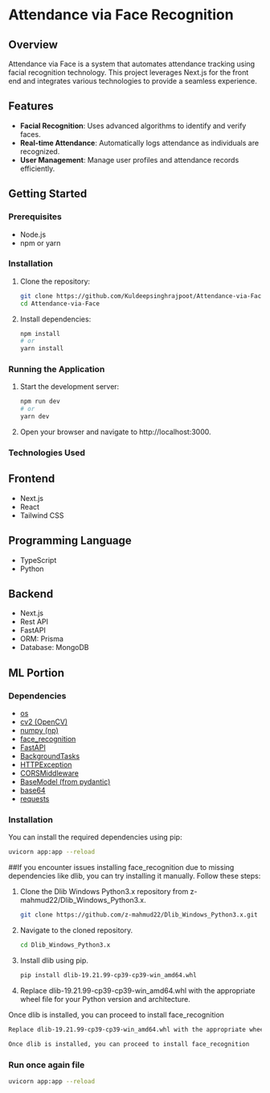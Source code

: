 # Attendance via Face Recognition

## Overview

Attendance via Face is a system that automates attendance tracking using facial recognition technology. This project leverages Next.js for the front end and integrates various technologies to provide a seamless experience.

## Features

- **Facial Recognition**: Uses advanced algorithms to identify and verify faces.
- **Real-time Attendance**: Automatically logs attendance as individuals are recognized.
- **User Management**: Manage user profiles and attendance records efficiently.

## Getting Started

### Prerequisites

- Node.js
- npm or yarn

### Installation

1. Clone the repository:
   ```bash
   git clone https://github.com/Kuldeepsinghrajpoot/Attendance-via-Face.git
   cd Attendance-via-Face
   ```
2. Install dependencies:
   ```bash
   npm install
   # or
   yarn install
   ```
### Running the Application

1. Start the development server:
   ``` bash
   npm run dev
   # or
   yarn dev

2. Open your browser and navigate to http://localhost:3000.


### Technologies Used


## Frontend
- Next.js
- React
- Tailwind CSS

## Programming Language
- TypeScript
- Python

## Backend
- Next.js
- Rest API
- FastAPI
- ORM: Prisma
- Database: MongoDB

## ML Portion

### Dependencies
- [os](https://docs.python.org/3/library/os.html)
- [cv2 (OpenCV)](https://pypi.org/project/opencv-python/)
- [numpy (np)](https://numpy.org/)
- [face_recognition](https://pypi.org/project/face-recognition/)
- [FastAPI](https://fastapi.tiangolo.com/)
- [BackgroundTasks](https://fastapi.tiangolo.com/tutorial/background-tasks/)
- [HTTPException](https://fastapi.tiangolo.com/tutorial/handling-errors/)
- [CORSMiddleware](https://fastapi.tiangolo.com/tutorial/cors/)
- [BaseModel (from pydantic)](https://pydantic-docs.helpmanual.io/)
- [base64](https://docs.python.org/3/library/base64.html)
- [requests](https://docs.python-requests.org/en/latest/)

### Installation
You can install the required dependencies using pip:

```bash
uvicorn app:app --reload
```


##If you encounter issues installing face_recognition due to missing dependencies like dlib, you can try installing it manually. Follow these steps:
1. Clone the Dlib Windows Python3.x repository from z-mahmud22/Dlib_Windows_Python3.x.
   ```bash
   git clone https://github.com/z-mahmud22/Dlib_Windows_Python3.x.git
   ```
2. Navigate to the cloned repository.
   ```bash
   cd Dlib_Windows_Python3.x
   ```
3. Install dlib using pip.
   ```bash
   pip install dlib-19.21.99-cp39-cp39-win_amd64.whl
   ```
4. Replace dlib-19.21.99-cp39-cp39-win_amd64.whl with the appropriate wheel file for your Python version and architecture.

Once dlib is installed, you can proceed to install face_recognition
  ```bash
  Replace dlib-19.21.99-cp39-cp39-win_amd64.whl with the appropriate wheel file for your Python version and architecture.

Once dlib is installed, you can proceed to install face_recognition
 ```
### Run once again file
```bash
uvicorn app:app --reload
```




